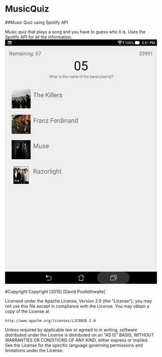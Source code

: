 # MusicQuiz
##Music Quiz using Spotify API

Music quiz that plays a song and you have to guess who it is. Uses the Spotify API for all the information.
[![Home Screen](https://github.com/DavidPos/MusicQuiz/blob/master/ScreenShots/Screenshot_2015-08-18-17-51-37.jpg)]()

#Copyright
Copyright [2015] [David Postlethwaite]

Licensed under the Apache License, Version 2.0 (the "License");
you may not use this file except in compliance with the License.
You may obtain a copy of the License at

    http://www.apache.org/licenses/LICENSE-2.0

Unless required by applicable law or agreed to in writing, software
distributed under the License is distributed on an "AS IS" BASIS,
WITHOUT WARRANTIES OR CONDITIONS OF ANY KIND, either express or implied.
See the License for the specific language governing permissions and
limitations under the License.
